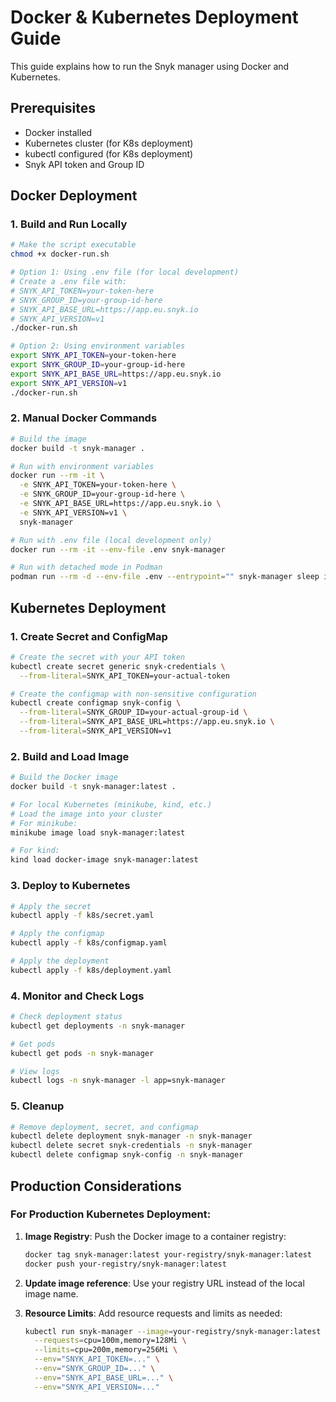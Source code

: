 # Docker & Kubernetes Deployment Guide

This guide explains how to run the Snyk manager using Docker and Kubernetes.

## Prerequisites

- Docker installed
- Kubernetes cluster (for K8s deployment)
- kubectl configured (for K8s deployment)
- Snyk API token and Group ID

## Docker Deployment

### 1. Build and Run Locally

```bash
# Make the script executable
chmod +x docker-run.sh

# Option 1: Using .env file (for local development)
# Create a .env file with:
# SNYK_API_TOKEN=your-token-here
# SNYK_GROUP_ID=your-group-id-here
# SNYK_API_BASE_URL=https://app.eu.snyk.io
# SNYK_API_VERSION=v1
./docker-run.sh

# Option 2: Using environment variables
export SNYK_API_TOKEN=your-token-here
export SNYK_GROUP_ID=your-group-id-here
export SNYK_API_BASE_URL=https://app.eu.snyk.io
export SNYK_API_VERSION=v1
./docker-run.sh
```

### 2. Manual Docker Commands

```bash
# Build the image
docker build -t snyk-manager .

# Run with environment variables
docker run --rm -it \
  -e SNYK_API_TOKEN=your-token-here \
  -e SNYK_GROUP_ID=your-group-id-here \
  -e SNYK_API_BASE_URL=https://app.eu.snyk.io \
  -e SNYK_API_VERSION=v1 \
  snyk-manager

# Run with .env file (local development only)
docker run --rm -it --env-file .env snyk-manager

# Run with detached mode in Podman
podman run --rm -d --env-file .env --entrypoint="" snyk-manager sleep infinity
```

## Kubernetes Deployment

### 1. Create Secret and ConfigMap

```bash
# Create the secret with your API token
kubectl create secret generic snyk-credentials \
  --from-literal=SNYK_API_TOKEN=your-actual-token

# Create the configmap with non-sensitive configuration
kubectl create configmap snyk-config \
  --from-literal=SNYK_GROUP_ID=your-actual-group-id \
  --from-literal=SNYK_API_BASE_URL=https://app.eu.snyk.io \
  --from-literal=SNYK_API_VERSION=v1
```

### 2. Build and Load Image

```bash
# Build the Docker image
docker build -t snyk-manager:latest .

# For local Kubernetes (minikube, kind, etc.)
# Load the image into your cluster
# For minikube:
minikube image load snyk-manager:latest

# For kind:
kind load docker-image snyk-manager:latest
```

### 3. Deploy to Kubernetes

```bash
# Apply the secret
kubectl apply -f k8s/secret.yaml

# Apply the configmap
kubectl apply -f k8s/configmap.yaml

# Apply the deployment
kubectl apply -f k8s/deployment.yaml
```

### 4. Monitor and Check Logs

```bash
# Check deployment status
kubectl get deployments -n snyk-manager

# Get pods
kubectl get pods -n snyk-manager

# View logs
kubectl logs -n snyk-manager -l app=snyk-manager
```

### 5. Cleanup

```bash
# Remove deployment, secret, and configmap
kubectl delete deployment snyk-manager -n snyk-manager
kubectl delete secret snyk-credentials -n snyk-manager
kubectl delete configmap snyk-config -n snyk-manager
```

## Production Considerations

### For Production Kubernetes Deployment:

1. **Image Registry**: Push the Docker image to a container registry:
   ```bash
   docker tag snyk-manager:latest your-registry/snyk-manager:latest
   docker push your-registry/snyk-manager:latest
   ```

2. **Update image reference**: Use your registry URL instead of the local image name.

3. **Resource Limits**: Add resource requests and limits as needed:
   ```bash
   kubectl run snyk-manager --image=your-registry/snyk-manager:latest \
     --requests=cpu=100m,memory=128Mi \
     --limits=cpu=200m,memory=256Mi \
     --env="SNYK_API_TOKEN=..." \
     --env="SNYK_GROUP_ID=..." \
     --env="SNYK_API_BASE_URL=..." \
     --env="SNYK_API_VERSION=..."
   ```